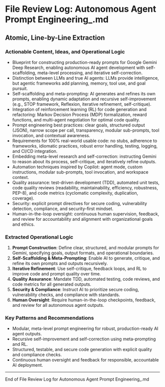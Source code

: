 # File Review Log: Autonomous Agent Prompt Engineering_.md

## Atomic, Line-by-Line Extraction

### Actionable Content, Ideas, and Operational Logic

- Blueprint for constructing production-ready prompts for Google Gemini Deep Research, enabling autonomous AI agent development with self-scaffolding, meta-level processing, and iterative self-correction.
- Distinction between LLMs and true AI agents: LLMs provide intelligence, but agentic frameworks add planning, memory, tool use, and goal pursuit.
- Self-scaffolding and meta-prompting: AI generates and refines its own prompts, enabling dynamic adaptation and recursive self-improvement (e.g., STOP framework, Reflexion, iterative refinement, self-critique).
- Integration of reinforcement learning (RL) for code generation and refactoring: Markov Decision Process (MDP) formalization, reward functions, and multi-agent negotiation for optimal code quality.
- Prompt engineering best practices: clear goals, structured output (JSON), narrow scope per call, transparency, modular sub-prompts, tool invocation, and contextual awareness.
- Requirements for 100% real-world usable code: no stubs, adherence to frameworks, idiomatic practices, robust error handling, testing, logging, and CI/CD integration.
- Embedding meta-level research and self-correction: instructing Gemini to reason about its process, self-critique, and iteratively refine outputs.
- Automation techniques inspired by Copilot: agent mode, custom instructions, modular sub-prompts, tool invocation, and workspace context.
- Quality assurance: test-driven development (TDD), automated unit tests, code quality reviews (readability, maintainability, efficiency, robustness, PEP-8), and code metrics (cyclomatic complexity, duplication, coverage).
- Security: explicit prompt directives for secure coding, vulnerability detection, compliance, and security-first mindset.
- Human-in-the-loop oversight: continuous human supervision, feedback, and review for accountability and alignment with organizational goals and ethics.

### Extracted Operational Logic

1. **Prompt Construction**: Define clear, structured, and modular prompts for Gemini, specifying goals, output formats, and operational boundaries.
2. **Self-Scaffolding & Meta-Prompting**: Enable AI to generate, critique, and refine its own prompts and outputs recursively.
3. **Iterative Refinement**: Use self-critique, feedback loops, and RL to improve code and prompt quality over time.
4. **Quality Assurance**: Mandate TDD, automated testing, code reviews, and code metrics for all generated outputs.
5. **Security & Compliance**: Instruct AI to prioritize secure coding, vulnerability checks, and compliance with standards.
6. **Human Oversight**: Require human-in-the-loop checkpoints, feedback, and review for all autonomous agent outputs.

### Key Patterns and Recommendations

- Modular, meta-level prompt engineering for robust, production-ready AI agent outputs.
- Recursive self-improvement and self-correction using meta-prompting and RL.
- Structured, testable, and secure code generation with explicit quality and compliance checks.
- Continuous human oversight and feedback for responsible, accountable AI deployment.

---

End of File Review Log for Autonomous Agent Prompt Engineering_.md
